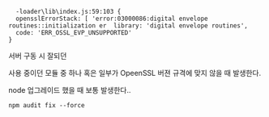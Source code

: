 ```shell
  -loader\lib\index.js:59:103 {
  opensslErrorStack: [ 'error:03000086:digital envelope routines::initialization er  library: 'digital envelope routines',
  code: 'ERR_OSSL_EVP_UNSUPPORTED'
}
```

서버 구동 시 잘되던

사용 중이던 모듈 중 하나 혹은 일부가 OpeenSSL 버젼 규격에 맞지 않을 때 발생한다. 

node 업그레이드 했을 때 보통 발생한다..

```shell
npm audit fix --force
```